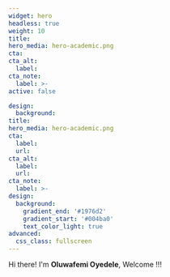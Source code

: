 ```yaml
---
widget: hero
headless: true
weight: 10
title:  
hero_media: hero-academic.png
cta: 
cta_alt:
  label: 
cta_note: 
  label: >-
active: false

design:
  background: 
title: 
hero_media: hero-academic.png
cta:
  label: 
  url: 
cta_alt:
  label: 
  url: 
cta_note:
  label: >-
design: 
  background:
    gradient_end: '#1976d2'
    gradient_start: '#004ba0'
    text_color_light: true
advanced:
  css_class: fullscreen
---
```


  Hi there! I'm **Oluwafemi Oyedele**, Welcome !!!

   
<style>
body{
text-align: justify}
</style>

  
